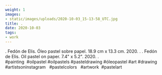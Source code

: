 ```yaml
---
weight: 1
images:
- static/images/uploads/2020-10-03_15-13-58_UTC.jpg
title: .
date: 2020-10-03
tags:
- work
---
```


.
Fedón de Elis.
Óleo pastel sobre papel.
18.9 cm x 13.3 cm.
2020.
.
.
Fedón de Elis.
Oil pastel on paper.
7.4" x 5.2".
2020.
.
#painting  #oilpastel #oilpastels #pasteldrawing #óleopastel #art #drawing  #artistsoninstagram   #pastelcolors   #artwork  #pastelart
